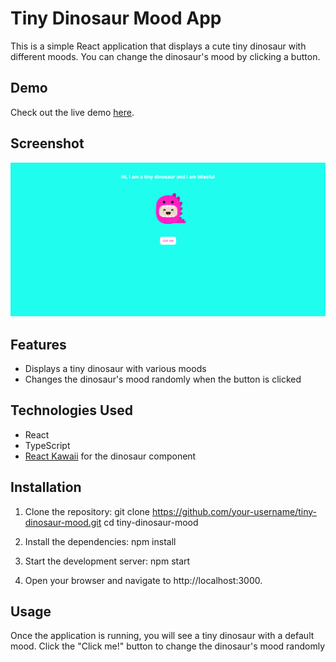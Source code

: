 # Tiny Dinosaur Mood App

This is a simple React application that displays a cute tiny dinosaur with different moods. You can change the dinosaur's mood by clicking a button.

## Demo

Check out the live demo [here](https://tiny-dino-mood.netlify.app/).

## Screenshot

![Tiny Dinosaur Mood App Screenshot](./src/assets/Tiny-Dinosaur-Mood.png)

## Features

- Displays a tiny dinosaur with various moods
- Changes the dinosaur's mood randomly when the button is clicked

## Technologies Used

- React
- TypeScript
- [React Kawaii](https://react-kawaii.now.sh/) for the dinosaur component

## Installation

1. Clone the repository:
   git clone https://github.com/your-username/tiny-dinosaur-mood.git
   cd tiny-dinosaur-mood
2. Install the dependencies:
   npm install

3. Start the development server:
   npm start

4. Open your browser and navigate to http://localhost:3000.

## Usage

Once the application is running, you will see a tiny dinosaur with a default mood.
Click the "Click me!" button to change the dinosaur's mood randomly

